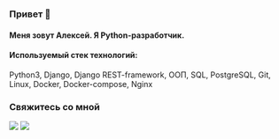 ### Привет 👋

#### Меня зовут Алексей. Я Python-разработчик.

#### Используемый стек технологий:

Python3, Django, Django REST-framework, ООП, SQL, PostgreSQL, Git, Linux, Docker, Docker-compose, Nginx

### Свяжитесь со мной
<a href="http://t.me/alxshvalev/"><img src="https://img.shields.io/badge/Telegram-gray"></a>
<a href="mailto:shvalevalx@gmail.com"><img src="https://img.shields.io/badge/E-mail-gray"></a>


